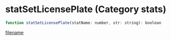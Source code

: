 # statSetLicensePlate (Category stats)

```js
function statSetLicensePlate(statName: number, str: string): boolean
```

[filename](statSetLicensePlate_m.md ':include')